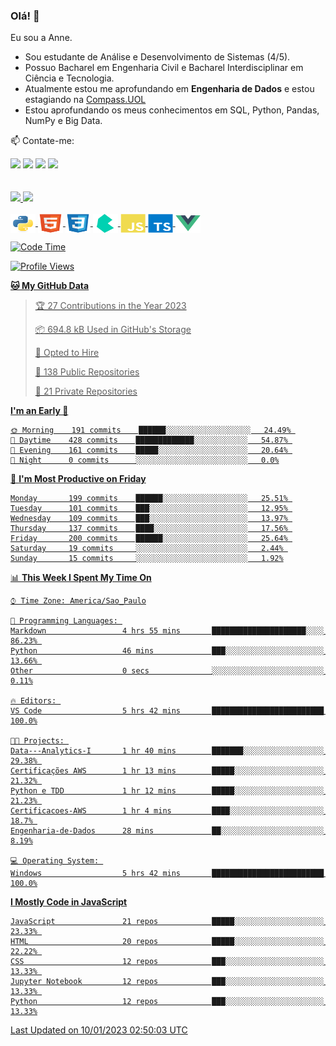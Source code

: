 ### Olá! 👋
Eu sou a Anne. 
- Sou estudante de Análise e Desenvolvimento de Sistemas (4/5).
- Possuo Bacharel em Engenharia Civil e Bacharel Interdisciplinar em Ciência e Tecnologia.
- Atualmente estou me aprofundando em **Engenharia de Dados** e estou estagiando na [Compass.UOL](https://compass.uol/pt/home/) 
- Estou aprofundando os meus conhecimentos em SQL, Python, Pandas, NumPy e Big Data.

📫 Contate-me: 

<div>
<a href="https://www.instagram.com/annekarolinefc/" target="_blank"><img src="https://img.shields.io/badge/-Instagram-%23E4405F?style=for-the-badge&logo=instagram&logoColor=white" target="_blank"></a> 
<a href = "mailto:annekarolinefc@gmail.com"><img src="https://img.shields.io/badge/-Gmail-%23333?style=for-the-badge&logo=gmail&logoColor=white" target="_blank"></a>
<a href="https://www.linkedin.com/in/devannekarolinefc/" target="_blank"><img src="https://img.shields.io/badge/-LinkedIn-%230077B5?style=for-the-badge&logo=linkedin&logoColor=white" target="_blank"></a> 
<a href="https://api.whatsapp.com/send?phone=5533991375118&text=Ol%C3%A1%20Anne!%20" target="_blank"><img src="https://img.shields.io/badge/WhatsApp-25D366?style=for-the-badge&logo=whatsapp&logoColor=white" target="_blank"></a>
</div>

</br>

</br>
<div>
  <a href="https://github.com/annekarolinefc">
  <img height="180em" src="https://github-readme-stats.vercel.app/api?username=annekarolinefc&show_icons=true&theme=dracula&include_all_commits=true&count_private=true"/>
  <img height="180em" src="https://github-readme-stats.vercel.app/api/top-langs/?username=annekarolinefc&layout=compact&langs_count=7&theme=dracula"/>
</div>
  
  <div style="display: inline_block"><br>  
  <img align="center" alt="Anne-Python" height="30" width="40" src="https://raw.githubusercontent.com/devicons/devicon/master/icons/python/python-original.svg">
  <img align="center" alt="Anne-HTML" height="30" width="40" src="https://raw.githubusercontent.com/devicons/devicon/master/icons/html5/html5-original.svg">
  <img align="center" alt="Anne-CSS" height="30" width="40"
 src="https://raw.githubusercontent.com/devicons/devicon/master/icons/css3/css3-original.svg">
  <img align="center" alt="Anne-Bulma" height="30" width="40"
 src="https://github.com/devicons/devicon/blob/master/icons/bulma/bulma-plain.svg">
  <img align="center" alt="Anne-Js" height="30" width="40" src="https://raw.githubusercontent.com/devicons/devicon/master/icons/javascript/javascript-plain.svg">
    <img align="center" alt="Anne-Ts" height="30" width="40" src="https://github.com/devicons/devicon/blob/master/icons/typescript/typescript-original.svg">
      <img align="center" alt="Anne-Vue" height="30" width="40" src="https://github.com/devicons/devicon/blob/master/icons/vuejs/vuejs-original.svg">
</div>
<!--
  <img align="center" alt="Anne-An" height="30" width="40" src="https://github.com/devicons/devicon/blob/master/icons/angularjs/angularjs-original.svg">

-->
</br>
</br>
</br>
<!--START_SECTION:waka-->
![Code Time](http://img.shields.io/badge/Code%20Time-123%20hrs%2059%20mins-blue)

![Profile Views](http://img.shields.io/badge/Profile%20Views-1-blue)

**🐱 My GitHub Data** 

> 🏆 27 Contributions in the Year 2023
 > 
> 📦 694.8 kB Used in GitHub's Storage 
 > 
> 💼 Opted to Hire
 > 
> 📜 138 Public Repositories 
 > 
> 🔑 21 Private Repositories  
 > 
**I'm an Early 🐤** 

```text
🌞 Morning    191 commits    ██████░░░░░░░░░░░░░░░░░░░   24.49% 
🌇 Daytime    428 commits    █████████████░░░░░░░░░░░░   54.87% 
🌃 Evening    161 commits    █████░░░░░░░░░░░░░░░░░░░░   20.64% 
🌙 Night      0 commits      ░░░░░░░░░░░░░░░░░░░░░░░░░   0.0%

```
📅 **I'm Most Productive on Friday** 

```text
Monday       199 commits    ██████░░░░░░░░░░░░░░░░░░░   25.51% 
Tuesday      101 commits    ███░░░░░░░░░░░░░░░░░░░░░░   12.95% 
Wednesday    109 commits    ███░░░░░░░░░░░░░░░░░░░░░░   13.97% 
Thursday     137 commits    ████░░░░░░░░░░░░░░░░░░░░░   17.56% 
Friday       200 commits    ██████░░░░░░░░░░░░░░░░░░░   25.64% 
Saturday     19 commits     ░░░░░░░░░░░░░░░░░░░░░░░░░   2.44% 
Sunday       15 commits     ░░░░░░░░░░░░░░░░░░░░░░░░░   1.92%

```


📊 **This Week I Spent My Time On** 

```text
⌚︎ Time Zone: America/Sao_Paulo

💬 Programming Languages: 
Markdown                 4 hrs 55 mins       █████████████████████░░░░   86.23% 
Python                   46 mins             ███░░░░░░░░░░░░░░░░░░░░░░   13.66% 
Other                    0 secs              ░░░░░░░░░░░░░░░░░░░░░░░░░   0.11%

🔥 Editors: 
VS Code                  5 hrs 42 mins       █████████████████████████   100.0%

🐱‍💻 Projects: 
Data---Analytics-I       1 hr 40 mins        ███████░░░░░░░░░░░░░░░░░░   29.38% 
Certificações AWS        1 hr 13 mins        █████░░░░░░░░░░░░░░░░░░░░   21.32% 
Python e TDD             1 hr 12 mins        █████░░░░░░░░░░░░░░░░░░░░   21.23% 
Certificacoes-AWS        1 hr 4 mins         ████░░░░░░░░░░░░░░░░░░░░░   18.7% 
Engenharia-de-Dados      28 mins             ██░░░░░░░░░░░░░░░░░░░░░░░   8.19%

💻 Operating System: 
Windows                  5 hrs 42 mins       █████████████████████████   100.0%

```

**I Mostly Code in JavaScript** 

```text
JavaScript               21 repos            █████░░░░░░░░░░░░░░░░░░░░   23.33% 
HTML                     20 repos            █████░░░░░░░░░░░░░░░░░░░░   22.22% 
CSS                      12 repos            ███░░░░░░░░░░░░░░░░░░░░░░   13.33% 
Jupyter Notebook         12 repos            ███░░░░░░░░░░░░░░░░░░░░░░   13.33% 
Python                   12 repos            ███░░░░░░░░░░░░░░░░░░░░░░   13.33%

```



 Last Updated on 10/01/2023 02:50:03 UTC
<!--END_SECTION:waka-->
  
